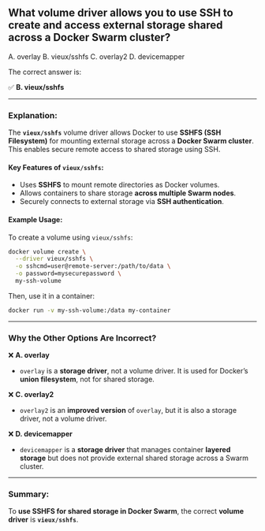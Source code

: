 ## What volume driver allows you to use SSH to create and access external storage shared across a Docker Swarm cluster? 
A. overlay 
B. vieux/sshfs 
C. overlay2 
D. devicemapper 

The correct answer is:  

✅ **B. vieux/sshfs**  

---

### **Explanation:**  
The **`vieux/sshfs`** volume driver allows Docker to use **SSHFS (SSH Filesystem)** for mounting external storage across a **Docker Swarm cluster**. This enables secure remote access to shared storage using SSH.  

#### **Key Features of `vieux/sshfs`:**  
- Uses **SSHFS** to mount remote directories as Docker volumes.  
- Allows containers to share storage **across multiple Swarm nodes**.  
- Securely connects to external storage via **SSH authentication**.  

#### **Example Usage:**
To create a volume using `vieux/sshfs`:  
```sh
docker volume create \
  --driver vieux/sshfs \
  -o sshcmd=user@remote-server:/path/to/data \
  -o password=mysecurepassword \
  my-ssh-volume
```
Then, use it in a container:  
```sh
docker run -v my-ssh-volume:/data my-container
```

---

### **Why the Other Options Are Incorrect?**  

❌ **A. overlay**  
- `overlay` is a **storage driver**, not a volume driver. It is used for Docker’s **union filesystem**, not for shared storage.  

❌ **C. overlay2**  
- `overlay2` is an **improved version** of `overlay`, but it is also a storage driver, not a volume driver.  

❌ **D. devicemapper**  
- `devicemapper` is a **storage driver** that manages container **layered storage** but does not provide external shared storage across a Swarm cluster.  

---

### **Summary:**  
To **use SSHFS for shared storage in Docker Swarm**, the correct **volume driver** is **`vieux/sshfs`**.
